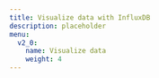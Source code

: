 ```yaml
---
title: Visualize data with InfluxDB
description: placeholder
menu:
  v2_0:
    name: Visualize data
    weight: 4
---
```

